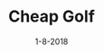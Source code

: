 ---
layout: showcase
title: "Cheap Golf"
windows: http://store.steampowered.com/app/616520/Cheap_Golf/
mac: http://store.steampowered.com/app/616520/Cheap_Golf/
linux: http://store.steampowered.com/app/616520/Cheap_Golf/
steam: http://store.steampowered.com/app/616520/Cheap_Golf/
itch: https://pixeljam.itch.io/cheap-golf
newgrounds: https://www.newgrounds.com/portal/view/719840
website: http://cheapgolf.co/
date: "1-8-2018"
---